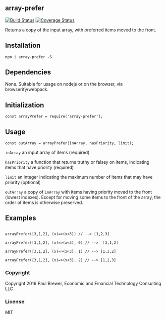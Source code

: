 array-prefer
----------

[![Build Status](https://travis-ci.org/DrPaulBrewer/array-prefer.svg?branch=master)](https://travis-ci.org/DrPaulBrewer/array-prefer)
[![Coverage Status](https://coveralls.io/repos/github/DrPaulBrewer/array-prefer/badge.svg?branch=master)](https://coveralls.io/github/DrPaulBrewer/array-prefer?branch=master)

Returns a copy of the input array, with preferred items moved to the front.

## Installation

`npm i array-prefer -S`

## Dependencies

None.  Suitable for usage on nodejs or on the browser, via browserify/webpack.

## Initialization

`const arrayPrefer = require('array-prefer');`

## Usage

`const outArray = arrayPrefer(inArray, hasPriority, limit); `

`inArray` an input array of items (required)

`hasPriority` a function that returns truthy or falsey on items, indicating items that have priority (required)

`limit` an integer indicating the maximum number of items that may have priority (optional)

`outArray` a copy of `inArray` with items having priority moved to the front (lowest indexes).
Except for moving some items to the front of the array, the order of items is otherwise preserved.

## Examples

```

arrayPrefer([3,1,2], (x)=>(x<3)) // --> [1,2,3]

arrayPrefer([3,1,2], (x)=>(x<3), 0) // -->  [3,1,2]

arrayPrefer([3,1,2], (x)=>(x<3), 1) // --> [1,3,2]

arrayPrefer([3,1,2], (x)=>(x<3), 2) // --> [1,2,3]

```

### Copyright

Copyright 2019 Paul Brewer, Economic and Financial Technology Consulting LLC

### License

MIT
